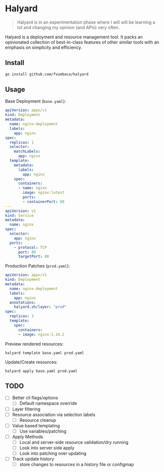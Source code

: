 # Halyard

> Halyard is in an experimentation phase where I will will be learning a lot
and changing my opinion (and APIs) very often.

Halyard is a deployment and resource management tool. It packs an opinionated
collection of best-in-class features of other similar tools with an emphasis on
simplicity and efficiency.

## Install

```sh
go install github.com/fvumbaca/halyard
```

## Usage

Base Deployment (`base.yaml`):
```yaml
apiVersion: apps/v1
kind: Deployment
metadata:
  name: nginx-deployment
  labels:
    app: nginx
spec:
  replicas: 1
  selector:
    matchLabels:
      app: nginx
  template:
    metadata:
      labels:
        app: nginx
    spec:
      containers:
      - name: nginx
        image: nginx:latest
        ports:
        - containerPort: 80
---
apiVersion: v1
kind: Service
metadata:
  name: nginx
spec:
  selector:
    app: nginx
  ports:
    - protocol: TCP
      port: 80
      targetPort: 80
```

Production Patches (`prod.yaml`):
```yaml
apiVersion: apps/v1
kind: Deployment
metadata:
  name: nginx-deployment
  labels:
    app: nginx
  annotations:
    halyard.sh/layer: "prod"
spec:
  replicas: 3
  template:
    spec:
      containers:
      - image: nginx:1.14.2
```

Preview rendered resources:
```shell
halyard template base.yaml prod.yaml
```

Update/Create resources:
```shell
halyard apply base.yaml prod.yaml
```

## TODO

- [ ] Better cli flags/options
  - [ ] Default namespace override
- [ ] Layer filtering
- [ ] Resource association via selection labels
  - [ ] Resource cleanup
- [ ] Value based templating
  - [ ] Use variables/patching
- [ ] Apply Methods
  - [ ] Local and server-side resource validation/dry running
  - [ ] Look into server side apply
  - [ ] Look into patching over updating
- [ ] Track update history
  - [ ] store changes to resources in a history file or configmap
